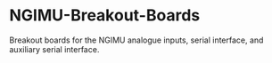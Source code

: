 NGIMU-Breakout-Boards
=====================

Breakout boards for the NGIMU analogue inputs, serial interface, and auxiliary serial interface.
